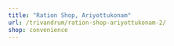 ```yaml
---
title: "Ration Shop, Ariyottukonam"
url: /trivandrum/ration-shop-ariyottukonam-2/
shop: convenience
---
```

